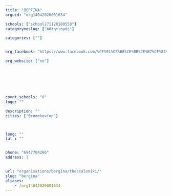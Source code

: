 ```yaml
---
title: "ΒΕΡΓΙΝΑ"
orguid: "org14042020001634"

schools: ["school271120180558"]
categorynoslug: ["Αθλητισμός"]

categories: [""]


org_facebook: "https://www.facebook.com/%CE%91%CE%B8%CE%BB%CE%B7%CF%84%CE%B9%CE%BA%CF%8C%CF%82-%CE%A3%CF%8D%CE%BB%CE%BB%CE%BF%CE%B3%CE%BF%CF%82-%CE%92%CE%B5%CF%81%CE%B3%CE%AF%CE%BD%CE%B1-359681567524040/"

org_website: ["no"]







count_schools: "0"
logo: ""

description: ""
cities: ["Θεσσαλονίκη"]



long: ""
lat : ""


phone: "6947704266"
address: |
    

url: "organisations/bergina/thessaloniki/"
slug: "bergina"
aliases:
    - /org14042020001634
---
```



